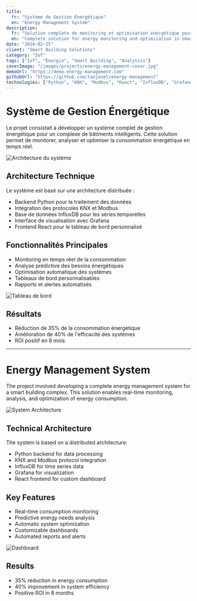 ```yaml
---
title:
  fr: "Système de Gestion Énergétique"
  en: "Energy Management System"
description:
  fr: "Solution complète de monitoring et optimisation énergétique pour bâtiments intelligents."
  en: "Complete solution for energy monitoring and optimization in smart buildings."
date: "2024-02-15"
client: "Smart Building Solutions"
category: "IoT"
tags: ["IoT", "Énergie", "Smart Building", "Analytics"]
coverImage: "/images/projects/energy-management-cover.jpg"
demoUrl: "https://demo.energy-management.com"
githubUrl: "https://github.com/taojouet/energy-management"
technologies: ["Python", "KNX", "Modbus", "React", "InfluxDB", "Grafana"]
---
```


# Système de Gestion Énergétique

Le projet consistait à développer un système complet de gestion énergétique pour un complexe de bâtiments intelligents. Cette solution permet de monitorer, analyser et optimiser la consommation énergétique en temps réel.

![Architecture du système](/images/projects/energy-management-1.jpg)

## Architecture Technique

Le système est basé sur une architecture distribuée :

- Backend Python pour le traitement des données
- Intégration des protocoles KNX et Modbus
- Base de données InfluxDB pour les séries temporelles
- Interface de visualisation avec Grafana
- Frontend React pour le tableau de bord personnalisé

## Fonctionnalités Principales

- Monitoring en temps réel de la consommation
- Analyse prédictive des besoins énergétiques
- Optimisation automatique des systèmes
- Tableaux de bord personnalisables
- Rapports et alertes automatisés

![Tableau de bord](/images/projects/energy-management-2.jpg)

## Résultats

- Réduction de 35% de la consommation énergétique
- Amélioration de 40% de l'efficacité des systèmes
- ROI positif en 8 mois

---

# Energy Management System

The project involved developing a complete energy management system for a smart building complex. This solution enables real-time monitoring, analysis, and optimization of energy consumption.

![System Architecture](/images/projects/energy-management-1.jpg)

## Technical Architecture

The system is based on a distributed architecture:

- Python backend for data processing
- KNX and Modbus protocol integration
- InfluxDB for time series data
- Grafana for visualization
- React frontend for custom dashboard

## Key Features

- Real-time consumption monitoring
- Predictive energy needs analysis
- Automatic system optimization
- Customizable dashboards
- Automated reports and alerts

![Dashboard](/images/projects/energy-management-2.jpg)

## Results

- 35% reduction in energy consumption
- 40% improvement in system efficiency
- Positive ROI in 8 months 